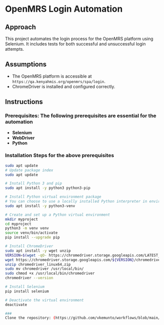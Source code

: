 # OpenMRS Login Automation

## Approach
This project automates the login process for the OpenMRS platform using Selenium. It includes tests for both successful and unsuccessful login attempts.

## Assumptions
- The OpenMRS platform is accessible at `https://qa.kenyahmis.org/openmrs/spa/login`.
- ChromeDriver is installed and configured correctly.

## Instructions

### Prerequisites: The following prerequisites are essential for the automation

- **Selenium**
- **WebDriver**
- **Python**

### Installation Steps for the above prerequisites

```bash
sudo apt update
# Update package index
sudo apt update

# Install Python 3 and pip
sudo apt install -y python3 python3-pip

# Install Python virtual environment package
# You can choose to use a locally installed Python interpreter in environments like Visual Studio, Anaconda, or others.
sudo apt install -y python3-venv

# Create and set up a Python virtual environment
mkdir myproject
cd myproject
python3 -m venv venv
source venv/bin/activate
pip install --upgrade pip

# Install ChromeDriver
sudo apt install -y wget unzip
VERSION=$(wget -qO- https://chromedriver.storage.googleapis.com/LATEST_RELEASE)
wget https://chromedriver.storage.googleapis.com/${VERSION}/chromedriver_linux64.zip
unzip chromedriver_linux64.zip
sudo mv chromedriver /usr/local/bin/
sudo chmod +x /usr/local/bin/chromedriver
chromedriver --version

# Install Selenium
pip install selenium

# Deactivate the virtual environment
deactivate

###
Clone the repository: (https://github.com/vkemunto/workflows/blob/main/interview.py)




